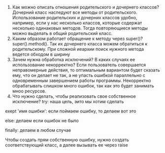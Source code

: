 1) Как можно описать отношения родительского и дочернего классов?
Дочерний класс наследуют все методы от родительского. Использование родительских и дочерних классов удобно, например, если у нас несколько классов, которые содержат несколько одинаковых методов. Тогда повторяющиеся методы можно выделать в общий родительский класс.
2) Каким образом работает обращение к методу через super()?
super().method(). Так их дочернего класса можем обратиться к родительскому. При сложной иеархии поиск нужного метода ведется обходом в ширину
3) Зачем нужна обработка исключений? В каких случаях ее использование некорректно?
Если пользователь совершается неправомерные действия, то оптимальным вариантом будет сказать ему, что он делает не так, а не упасть ошибкой параллельно с одновременным завершением работы программы. Некорректно обрабатывать слишком много ошибок, так как это будет занимать мноо ресурсов.
4) Что нужно сделать, чтобы реализовать свое собственное исключение?
try:
наша цель, эито мы хотим сделать

exept 'имя ошибки':
если поймаем ошибку, то делаем вот это

else:
делаем если ошибок не было

finally:
делаем в любом случае

Чтобы создать прям собственную ошибку, нужно создать соответствующий класс, а далее вызывать ее через raise


